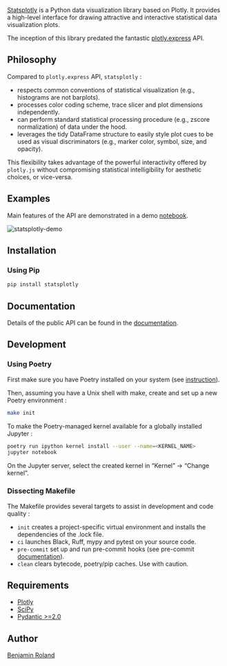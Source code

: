 [Statsplotly](https://github.com/parici75/statsplotly) is a Python data visualization library based on Plotly. It provides a high-level interface for drawing attractive and interactive statistical data visualization plots.

The inception of this library predated the fantastic [plotly.express](https://plotly.com/python/plotly-express/) API.


Philosophy
-
Compared to `plotly.express` API, `statsplotly` :
- respects common conventions of statistical visualization (e.g., histograms are not barplots).
- processes color coding scheme, trace slicer and plot dimensions independently.
- can perform standard statistical processing procedure (e.g., zscore normalization) of data under the hood.
- leverages the tidy DataFrame structure to easily style plot cues to be used as visual discriminators (e.g., marker color, symbol, size, and opacity).


This flexibility takes advantage of the powerful interactivity offered by `plotly.js` without compromising statistical intelligibility for aesthetic choices, or vice-versa.

Examples
-
Main features of the API are demonstrated in a demo [notebook](https://nbviewer.org/github/parici75/statsplotly/blob/main/docs/notebooks/statsplotly_demo.ipynb).

![statsplotly-demo](statsplotly-demo.gif)


Installation
-
### Using Pip

```bash
pip install statsplotly
```

Documentation
-
Details of the public API can be found in the [documentation](https://parici75.github.io/statsplotly).


Development
-
### Using Poetry
First make sure you have Poetry installed on your system (see [instruction](https://python-poetry.org/docs/#installing-with-the-official-installer)).

Then, assuming you have a Unix shell with make, create and set up a new Poetry environment :

```bash
make init
```

To make the Poetry-managed kernel available for a globally installed Jupyter :
```bash
poetry run ipython kernel install --user --name=<KERNEL_NAME>
jupyter notebook
```
On the Jupyter server, select the created kernel in “Kernel” -> “Change kernel”.

### Dissecting Makefile
The Makefile provides several targets to assist in development and code quality :
- `init` creates a project-specific virtual environment and installs the dependencies of the .lock file.
- `ci` launches Black, Ruff, mypy and pytest on your source code.
- `pre-commit` set up and run pre-commit hooks (see pre-commit [documentation](https://pre-commit.com/)).
- `clean` clears bytecode, poetry/pip caches. Use with caution.


Requirements
-
- [Plotly](https://plotly.com/python/)
- [SciPy](https://scipy.org/)
- [Pydantic >=2.0](https://docs.pydantic.dev/)


Author
-
[Benjamin Roland](benjamin.roland@hotmail.fr)
